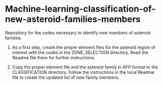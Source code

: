 # Machine-learning-classification-of-new-asteroid-families-members
Repository for the codes necessary to identify new members of asteroid families.

1) As a first step, create the proper element files for the asteroid region
of interest with the codes in the ZONE_SELECTION directory.  Read the Readme
file there for further instructions.

2) Copy the proper element file and the asteroid family in AFP format to
the CLASSIFICATION directory.  Follow the instructions in the local Readme
file to create the updated list of new family members.
